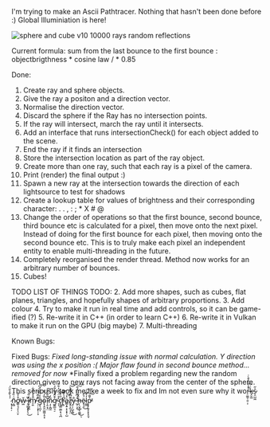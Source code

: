 I'm trying to make an Ascii Pathtracer. Nothing that hasn't been done before :)
Global Illuminiation is here!

![sphere and cube v10 10000 rays random reflections](https://github.com/Fullyverified/ASCII_PathTracer/assets/138776324/65fcac25-cea8-48f5-a6c7-6f25d58adb87)


Current formula: sum from the last bounce to the first bounce :
objectbrigthness * cosine law / * 0.85

Done:
1. Create ray and sphere objects.
2. Give the ray a positon and a direction vector.
3. Normalise the direction vector.
4. Discard the sphere if the Ray has no intersection points.
5. If the ray will intersect, march the ray until it intersects.
6. Add an interface that runs intersectionCheck() for each object added to the scene.
7. End the ray if it finds an intersection
8. Store the intersection location as part of the ray object.
9. Create more than one ray, such that each ray is a pixel of the camera.
10. Print (render) the final output :)
11. Spawn a new ray at the intersection towards the direction of each lightsource to test for shadows
12. Create a lookup table for values of brightness and their corresponding character: . . , : ; * X # @
13. Change the order of operations so that the first bounce, second bounce, third bounce etc is calculated for a pixel, then move onto the next pixel.
    Instead of doing for the first bounce for each pixel, then moving onto the second bounce etc.
    This is to truly make each pixel an independent entity to enable multi-threading in the future.
14. Completely reorganised the render thread. Method now works for an arbitrary number of bounces.
15. Cubes!

TODO LIST OF THINGS TODO:
2. Add more shapes, such as cubes, flat planes, triangles, and hopefully shapes of arbitrary proportions.
3. Add colour
4. Try to make it run in real time and add controls, so it can be game-ified (?)
5. Re-write it in C++ (in order to learn C++)
6. Re-write it in Vulkan to make it run on the GPU (big maybe)
7. Multi-threading

Known Bugs:

Fixed Bugs:
*Fixed long-standing issue with normal calculation. Y direction was using the x position :(*
*Major flaw found in second bounce method... removed for now*
*Finally fixed a problem regarding new the random direction given to new rays not facing away from the center of the sphere. This seriously took me like a week to fix and Im not even sure why it wor̵̠͚̫̜̯̠͕̀̊̀̔̎͐̄̀̇̚k̵̡̮͖̇̇͆s̷͎̤̺͖̍̋ ̷͙̩̹̟̦́́͛͊̉̎̈́ñ̴̩̻͑̏̉ơ̵̳̖͉̠̙̩̤̙͒͐̄̃w̵͖̌ ̶̛̦̤̺͙͕̗͉̅͘͜i̸̮̙̺̱̲͗̃m̸̠͍̋̊̽̍̉͋ ̶̜̦̣͕͓̹̦̞͊̄̅̆͛̋ĝ̴̙͉̪͎̓́̆̆̔̽͆͝ò̴̢̖̭̯̤͖͖̦̥͙̏̒͐̌̚ĩ̵̛̜̭͔̘̤̊̃̍́́̚͠ņ̷̗̩̻̼̃̒g̷͚̲̤͉̠͒̆̂͐̃͗̃̉̕ ̴͉̔̊̈́̏̆̓͋̓ͅċ̴̢̨̛͇̣͇͕͉͉̪̑̀̌̕͝͝r̵̢̻͆́͐͊̊͘a̵̳͙̱͕̝͙̙̦̺͗̽͝z̵̬̥͕̫͕͔̤͌͆̎̇͌̃̀͝͝y̵̤̜̜̺̖̳̐͜ ̶̛̺̗̣̝̈́͆̆̍̈́̎͜͠͠h̶̦̖̮̭̣̖̼͚̑̌͜ͅë̴̟̘̯́̊͜͠l̷͚̫̒̽͆̍͠p̵͓̙͍̟̞̟͓̤̘͛͌̕̕͠
